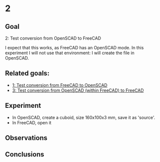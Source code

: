 # 2

## Goal

2: Test conversion from OpenSCAD to FreeCAD

I expect that this works, as FreeCAD has an OpenSCAD mode. In this experiment I will not use that environment: I will create the file in OpenSCAD.

## Related goals: 

 * [1: Test conversion from FreeCAD to OpenSCAD](../1/1.md)
 * [3: Test conversion from OpenSCAD (within FreeCAD) to FreeCAD](../3/3.md)

## Experiment

 * In OpenSCAD, create a cuboid, size 160x100x3 mm, save it as 'source'.
 * In FreeCAD, open it

## Observations

 
## Conclusions

